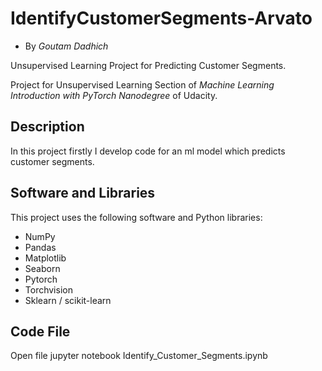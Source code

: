 # IdentifyCustomerSegments-Arvato
 * By *Goutam Dadhich*
 
Unsupervised Learning Project for Predicting Customer Segments.

Project for Unsupervised Learning Section of *Machine Learning Introduction with PyTorch Nanodegree* of Udacity.

## Description 
In this project firstly I develop code for an ml model which predicts customer segments.

## Software and Libraries
This project uses the following software and Python libraries:
 * NumPy
 * Pandas
 * Matplotlib
 * Seaborn
 * Pytorch
 * Torchvision
 * Sklearn / scikit-learn

## Code File
Open file jupyter notebook Identify_Customer_Segments.ipynb
